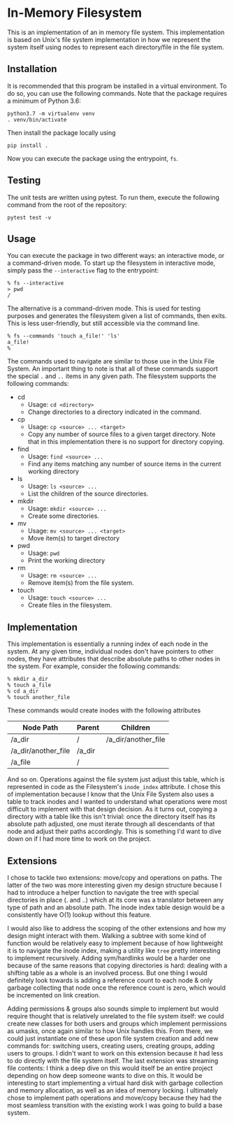 
# In-Memory Filesystem
This is an implementation of an in memory file system. This implementation is
based on Unix's file system implementation in how we represent the system itself
using nodes to represent each directory/file in the file system.

## Installation
It is recommended that this program be installed in a virtual environment. To 
do so, you can use the following commands. Note that the package requires a
minimum of Python 3.6:
```shell
python3.7 -m virtualenv venv
. venv/bin/activate
```

Then install the package locally using
```shell
pip install .
```

Now you can execute the package using the entrypoint, `fs`.

## Testing
The unit tests are written using pytest. To run them, execute the following
command from the root of the repository:
```shell
pytest test -v
```

## Usage
You can execute the package in two different ways: an interactive mode, or a
command-driven mode. To start up the filesystem in interactive mode, simply
pass the `--interactive` flag to the entrypoint:
```shell
% fs --interactive
> pwd
/
```
The alternative is a command-driven mode. This is used for testing purposes
and generates the filesystem given a list of commands, then exits. This is
less user-friendly, but still accessible via the command line.
```shell
% fs --commands 'touch a_file!' 'ls'
a_file!
%
```

The commands used to navigate are similar to those use in the Unix File System.
An important thing to note is that all of these commands support the special
`.` and `..` items in any given path.
The filesystem supports the following commands:

* cd
  * Usage: `cd <directory>`
  * Change directories to a directory indicated in the command.
* cp
  * Usage: `cp <source> ... <target>`
  * Copy any number of source files to a given target directory. Note that in
    this implementation there is no support for directory copying.
* find
  * Usage: `find <source> ...`
  * Find any items matching any number of source items in the current working
  directory
* ls
  * Usage: `ls <source> ...`
  * List the children of the source directories.
* mkdir
  * Usage: `mkdir <source> ...`
  * Create some directories.
* mv
  * Usage: `mv <source> ... <target>`
  * Move item(s) to target directory
* pwd
  * Usage: `pwd`
  * Print the working directory
* rm
  * Usage: `rm <source> ...`
  * Remove item(s) from the file system.
* touch
  * Usage: `touch <source> ...`
  * Create files in the filesystem.

## Implementation
This implementation is essentially a running index of each node in the system.
At any given time, individual nodes don't have pointers to other nodes, they
have attributes that describe absolute paths to other nodes in the system. For
example, consider the following commands:

```shell
% mkdir a_dir
% touch a_file
% cd a_dir
% touch another_file
```

These commands would create inodes with the following attributes

| Node Path           | Parent | Children        |
|---------------------|--------|-----------------|
| /a_dir              | /      | /a_dir/another_file |
| /a_dir/another_file | /a_dir |                 |
| /a_file             | /      |                 |

And so on. Operations against the file system just adjust this table, which is
represented in code as the Filesystem's `inode_index` attribute. I chose this
of implementation because I know that the Unix File System also uses a table
to track inodes and I wanted to understand what operations were most difficult
to implement with that design decision. As it turns out, copying a directory
with a table like this isn't trivial: once the directory itself has its
absolute path adjusted, one must iterate through all descendants of that node
and adjust their paths accordingly. This is something I'd want to dive down on
if I had more time to work on the project.

## Extensions
I chose to tackle two extensions: move/copy and operations on paths. The latter
of the two was more interesting given my design structure because I had to
introduce a helper function to navigate the tree with special directories in
place (. and ..) which at its core was a translator between any type of path
and an absolute path. The inode index table design would be a consistently have
O(1) lookup without this feature.

I would also like to address the scoping of the other extensions and how my
design might interact with them. Walking a subtree with some kind of function
would be relatively easy to implement because of how lightweight it is to
navigate the inode index, making a utility like `tree` pretty interesting to
implement recursively. Adding sym/hardlinks would be a harder one because of the
same reasons that copying directories is hard: dealing with a shifting table
as a whole is an involved process. But one thing I would definitely look
towards is adding a reference count to each node & only garbage collecting that
node once the reference count is zero, which would be incremented on link
creation.

Adding permissions & groups also sounds simple to implement but would require
thought that is relatively unrelated to the file system itself: we could create
new classes for both users and groups which implement permissions as umasks, 
once again similar to how Unix handles this. From there, we could just 
instantiate one of these upon file system creation and add new commands for:
switching users, creating users, creating groups, adding users to groups. I
didn't want to work on this extension because it had less to do directly with
the file system itself. The last extension was streaming file contents: I think
a deep dive on this would itself be an entire project depending on how deep
someone wants to dive on this. It would be interesting to start implementing
a virtual hard disk with garbage collection and memory allocation, as well as
an idea of memory locking. I ultimately chose to implement path operations and
move/copy because they had the most seamless transition with the existing work
I was going to build a base system.